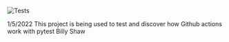
![Tests](https://github.com/<Thecodebilly>/<pytestTest>/.github/workflows/<test.yaml>/badge.svg)

1/5/2022
This project is being used to test and discover how Github actions work with pytest
Billy Shaw
